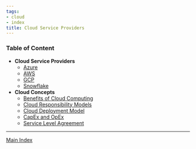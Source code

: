 ```yaml
---
tags:
- cloud
- index
title: Cloud Service Providers
---
```


### Table of Content

* **Cloud Service Providers**
	- [Azure](azure/azure.md)
	- [AWS](aws/aws.md)
	- [GCP](gcp/gcp.md)
	- [Snowflake](snowflake/snowflake.md)
* **Cloud Concepts**
	- [Benefits of Cloud Computing](common-concepts/benefits-of-cloud-computing.md)
	- [Cloud Responsibility Models](common-concepts/cloud-responsibility-models.md)
	- [Cloud Deployment Model](common-concepts/cloud-deployment-model.md)
	- [CapEx and OpEx](common-concepts/capex-and-opex.md)
	- [Service Level Agreement](common-concepts/service-level-agreement.md)

---

[Main Index](../index.md)